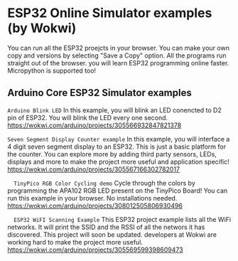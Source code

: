 # ESP32 Online Simulator examples (by Wokwi)

You can run all the ESP32 proejcts in your browser. You can make your own copy and versions by selecting "Save a Copy" option. All the programs run straight out of the browser. you will learn ESP32 programming online faster. Micropython is supported too!

## Arduino Core ESP32 Simulator examples

`Arduino Blink LED` 
In this example, you will blink an LED conencted to D2 pin of ESP32. You will blink the LED every one second. 
<https://wokwi.com/arduino/projects/305566932847821378>

`Seven Segment Display Counter example` 
In this example, you will interface a 4 digit seven segment display to an ESP32.  This is just a basic platform for the counter. You can explore more by adding third party sensors, LEDs, displays and more to make the project more useful and application specific!
<https://wokwi.com/arduino/projects/305567166302782017>	

`  TinyPico RGB Color Cycling demo` 
Cycle through the colors by programming the APA102 RGB LED present on the TinyPico Board! You can run this example in your browser. No installations needed.
<https://wokwi.com/arduino/projects/308012505806930496>	

`  ESP32 WiFI Scanning Example` 
This ESP32 project example lists all the WiFi networks. It will print the SSID and the RSSI of all the networs it has discovered. This project will soon be updated. developers at Wokwi are working hard to make the project more useful. 
<https://wokwi.com/arduino/projects/305569599398609473>	
